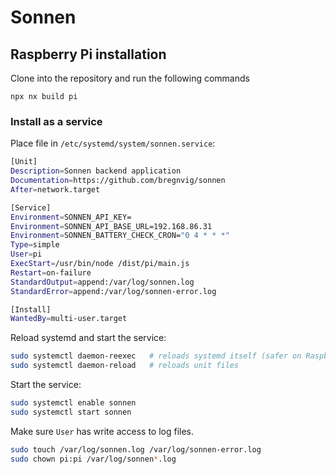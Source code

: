 # Sonnen

## Raspberry Pi installation

Clone into the repository and run the following commands

`npx nx build pi`

### Install as a service

Place file in `/etc/systemd/system/sonnen.service`:

```bash
[Unit]
Description=Sonnen backend application
Documentation=https://github.com/bregnvig/sonnen
After=network.target

[Service]
Environment=SONNEN_API_KEY=
Environment=SONNEN_API_BASE_URL=192.168.86.31
Environment=SONNEN_BATTERY_CHECK_CRON="0 4 * * *"
Type=simple
User=pi
ExecStart=/usr/bin/node /dist/pi/main.js
Restart=on-failure
StandardOutput=append:/var/log/sonnen.log
StandardError=append:/var/log/sonnen-error.log

[Install]
WantedBy=multi-user.target
``` 

Reload systemd and start the service:

```bash
sudo systemctl daemon-reexec   # reloads systemd itself (safer on Raspberry Pi)
sudo systemctl daemon-reload   # reloads unit files
``` 

Start the service:

```bash
sudo systemctl enable sonnen
sudo systemctl start sonnen
``` 

Make sure `User` has write access to log files.

```bash
sudo touch /var/log/sonnen.log /var/log/sonnen-error.log
sudo chown pi:pi /var/log/sonnen*.log
```

